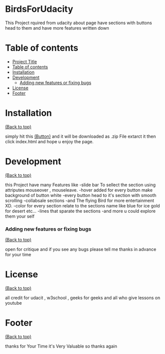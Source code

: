 # BirdsForUdacity

This Project rquired from udacity about page have sections with buttons head to them and have more features written down
# Table of contents

- [Project Title](#project-title)
- [Table of contents](#table-of-contents)
- [Installation](#installation)
- [Development](#development)
    - [Adding new features or fixing bugs](#adding-new-features-or-fixing-bugs)
- [License](#license)
- [Footer](#footer)

# Installation
[(Back to top)](#table-of-contents)

simply hit this [(Button)](https://github.com/ahmedeid533/udacity/archive/refs/heads/main.zip) and it will be downloaded as .zip File 
extarct it then click index.html and hope u enjoy the page.

# Development
[(Back to top)](#table-of-contents)

this Project have many Features like 
-slide bar To sellect the section using attriputes mouseover , mouseleave.
-hover added for every button make background of button white
-every button head to it's section with smooth scrolling
-collabsale sections
-and The flying Bird for more entertainment XD.
-color for every section relate to the sections name like blue for ice gold for desert etc...
-lines that sparate the sections 
-and more u could explore them your self 

### Adding new features or fixing bugs
[(Back to top)](#table-of-contents)

open for critique and if you see any bugs please tell me thanks in advance for your time

# License
[(Back to top)](#table-of-contents)

all credit for udacit , w3school , geeks for geeks and all who give lessons on youtube

# Footer
[(Back to top)](#table-of-contents)

thanks for Your Time it's Very Valuable so thanks again
